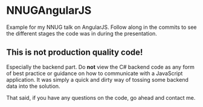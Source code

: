 NNUGAngularJS
=============

Example for my NNUG talk on AngularJS. Follow along in the commits to see the different stages the code was in during the presentation. 

This is not production quality code!
------------------------------------
Especially the backend part. Do **not** view the C# backend code as any form of best practice or guidance on how to communicate with a JavaScript application. It was simply a quick and dirty way of tossing some backend data into the solution. 

That said, if you have any questions on the code, go ahead and contact me. 
